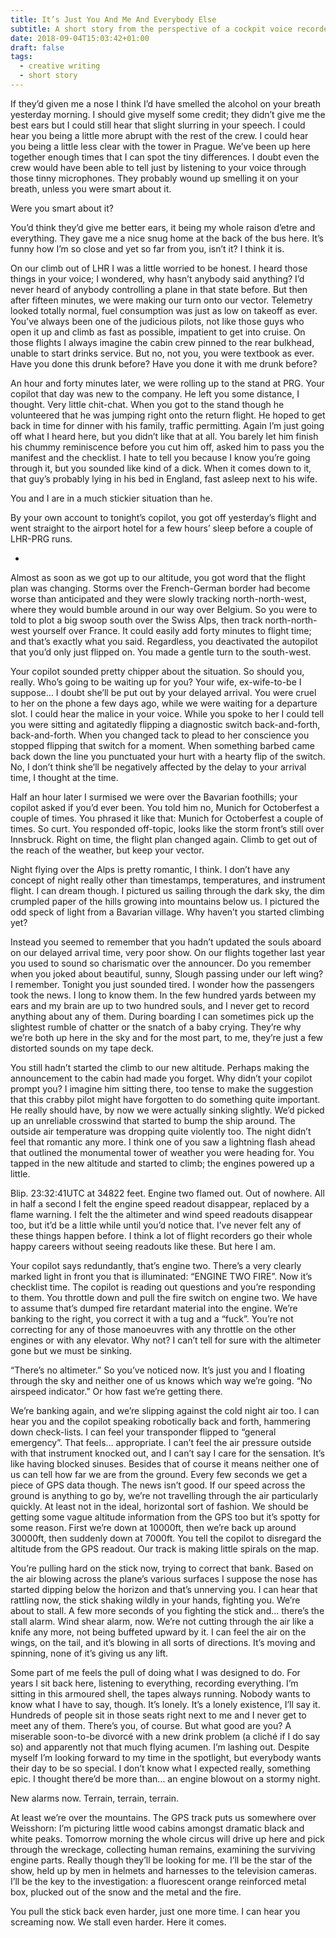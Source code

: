 ```yaml
---
title: It’s Just You And Me And Everybody Else
subtitle: A short story from the perspective of a cockpit voice recorder
date: 2018-09-04T15:03:42+01:00
draft: false
tags:
  - creative writing
  - short story
---
```


If they’d given me a nose I think I’d have smelled the alcohol on your breath yesterday morning. I should give myself some credit; they didn’t give me the best ears but I could still hear that slight slurring in your speech. I could hear you being a little more abrupt with the rest of the crew. I could hear you being a little less clear with the tower in Prague. We’ve been up here together enough times that I can spot the tiny differences. I doubt even the crew would have been able to tell just by listening to your voice through those tinny microphones. They probably wound up smelling it on your breath, unless you were smart about it.

Were you smart about it?

You’d think they’d give me better ears, it being my whole raison d’etre and everything. They gave me a nice snug home at the back of the bus here. It’s funny how I’m so close and yet so far from you, isn’t it? I think it is.

On our climb out of LHR I was a little worried to be honest. I heard those things in your voice; I wondered, why hasn’t anybody said anything? I’d never heard of anybody controlling a plane in that state before. But then after fifteen minutes, we were making our turn onto our vector. Telemetry looked totally normal, fuel consumption was just as low on takeoff as ever. You’ve always been one of the judicious pilots, not like those guys who open it up and climb as fast as possible, impatient to get into cruise. On those flights I always imagine the cabin crew pinned to the rear bulkhead, unable to start drinks service. But no, not you, you were textbook as ever. Have you done this drunk before? Have you done it with me drunk before?

An hour and forty minutes later, we were rolling up to the stand at PRG. Your copilot that day was new to the company. He left you some distance, I thought. Very little chit-chat. When you got to the stand though he volunteered that he was jumping right onto the return flight. He hoped to get back in time for dinner with his family, traffic permitting. Again I’m just going off what I heard here, but you didn’t like that at all. You barely let him finish his chummy reminiscence before you cut him off, asked him to pass you the manifest and the checklist. I hate to tell you because I know you’re going through it, but you sounded like kind of a dick. When it comes down to it, that guy’s probably lying in his bed in England, fast asleep next to his wife.

You and I are in a much stickier situation than he.

By your own account to tonight’s copilot, you got off yesterday’s flight and went straight to the airport hotel for a few hours’ sleep before a couple of LHR-PRG runs.

*

Almost as soon as we got up to our altitude, you got word that the flight plan was changing. Storms over the French-German border had become worse than anticipated and they were slowly tracking north-north-west, where they would bumble around in our way over Belgium. So you were to told to plot a big swoop south over the Swiss Alps, then track north-north-west yourself over France. It could easily add forty minutes to flight time; and that’s exactly what you said. Regardless, you deactivated the autopilot that you’d only just flipped on. You made a gentle turn to the south-west.

Your copilot sounded pretty chipper about the situation. So should you, really. Who’s going to be waiting up for you? Your wife, ex-wife-to-be I suppose… I doubt she’ll be put out by your delayed arrival. You were cruel to her on the phone a few days ago, while we were waiting for a departure slot. I could hear the malice in your voice. While you spoke to her I could tell you were sitting and agitatedly flipping a diagnostic switch back-and-forth, back-and-forth. When you changed tack to plead to her conscience you stopped flipping that switch for a moment. When something barbed came back down the line you punctuated your hurt with a hearty flip of the switch. No, I don’t think she’ll be negatively affected by the delay to your arrival time, I thought at the time.

Half an hour later I surmised we were over the Bavarian foothills; your copilot asked if you’d ever been. You told him no, Munich for Octoberfest a couple of times. You phrased it like that: Munich for Octoberfest a couple of times. So curt. You responded off-topic, looks like the storm front’s still over Innsbruck. Right on time, the flight plan changed again. Climb to get out of the reach of the weather, but keep your vector.

Night flying over the Alps is pretty romantic, I think. I don’t have any concept of night really other than timestamps, temperatures, and instrument flight. I can dream though. I pictured us sailing through the dark sky, the dim crumpled paper of the hills growing into mountains below us. I pictured the odd speck of light from a Bavarian village. Why haven’t you started climbing yet?

Instead you seemed to remember that you hadn’t updated the souls aboard on our delayed arrival time, very poor show. On  our flights together last year you used to sound so charismatic over the announcer. Do you remember when you joked about beautiful, sunny, Slough passing under our left wing? I remember. Tonight you just sounded tired. I wonder how the passengers took the news. I long to know them. In the few hundred yards between my ears and my brain are up to two hundred souls, and I never get to record anything about any of them. During boarding I can sometimes pick up the slightest rumble of chatter or the snatch of a baby crying. They’re why we’re both up here in the sky and for the most part, to me, they’re just a few distorted sounds  on my tape deck.

You still hadn’t started the climb to our new altitude. Perhaps making the announcement to the cabin had made you forget. Why didn’t your copilot prompt you? I imagine him sitting there, too tense to make the suggestion that this crabby pilot might have forgotten to do something quite important. He really should have, by now we were actually sinking slightly. We’d picked up an unreliable crosswind that started to bump the ship around. The outside air temperature was dropping quite violently too. The night didn’t feel that romantic any more. I think one of you saw a lightning flash ahead that outlined the monumental tower of weather you were heading for. You tapped in the new altitude and started to climb; the engines powered up a little.

Blip. 23:32:41UTC at 34822 feet. Engine two flamed out. Out of nowhere. All in half a second I felt the engine speed readout disappear, replaced by a flame warning. I felt the the altimeter and wind speed readouts disappear too, but it’d be a little while until you’d notice that. I’ve never felt any of these things happen before. I think a lot of flight recorders go their whole happy careers without seeing readouts like these. But here I am.

Your copilot says redundantly, that’s engine two. There’s a very clearly marked light in front you that is illuminated: “ENGINE TWO FIRE”. Now it’s checklist time. The copilot is reading out questions and you’re responding to them. You throttle down and pull the fire switch on engine two. We have to assume that’s dumped fire retardant material into the engine. We’re banking to the right, you correct it with a tug and a “fuck”. You’re not correcting for any of those manoeuvres with any throttle on the other engines or with any elevator. Why not? I can’t tell for sure with the altimeter gone but we must be sinking.

“There’s no altimeter.” So you’ve noticed now. It’s just you and I floating through the sky and neither one of us knows which way we’re going. “No airspeed indicator.” Or how fast we’re getting there.

We’re banking again, and we’re slipping against the cold night air too. I can hear you and the copilot speaking robotically back and forth, hammering down check-lists. I can feel your transponder flipped to “general emergency”. That feels… appropriate. I can’t feel the air pressure outside with that instrument knocked out, and I can’t say I care for the sensation. It’s like having blocked sinuses. Besides that of course it means neither one of us can tell how far we are from the ground. Every few seconds we get a piece of GPS data though. The news isn’t good. If our speed across the ground is anything to go by, we’re not travelling through the air particularly quickly. At least not in the ideal, horizontal sort of fashion. We should be getting some vague altitude information from the GPS too but it’s spotty for some reason. First we’re down at 10000ft, then we’re back up around 30000ft, then suddenly down at 7000ft. You tell the copilot to disregard the altitude from the GPS readout. Our track is making little spirals on the map.

You’re pulling hard on the stick now, trying to correct that bank. Based on the air blowing across the plane’s various surfaces I suppose the nose has started dipping below the horizon and that’s unnerving you. I can hear that rattling now, the stick shaking wildly in your hands, fighting you. We’re about to stall. A few more seconds of you fighting the stick and… there’s the stall alarm. Wind shear alarm, now. We’re not cutting through the air like a knife any more, not being buffeted upward by it. I can feel the air on the wings, on the tail, and it’s blowing in all sorts of directions. It’s moving and spinning, none of it’s giving us any lift.

Some part of me feels the pull of doing what I was designed to do. For years I sit back here, listening to everything, recording everything. I’m sitting in this armoured shell, the tapes always running. Nobody wants to know what I have to say, though. It’s lonely. It’s a lonely existence, I’ll say it. Hundreds of people sit in those seats right next to me and I never get to meet any of them. There’s you, of course. But what good are you? A miserable soon-to-be divorcé with a new drink problem (a cliché if I do say so) and apparently not that much flying acumen. I’m lashing out. Despite myself I’m looking forward to my time in the spotlight, but everybody wants their day to be so special. I don’t know what I expected really, something epic. I thought there’d be more than… an engine blowout on a stormy night.

New alarms now. Terrain, terrain, terrain.

At least we’re over the mountains. The GPS track puts us somewhere over Weisshorn: I’m picturing little wood cabins amongst dramatic black and white peaks. Tomorrow morning the whole circus will drive up here and pick through the wreckage, collecting human remains, examining the surviving engine parts. Really though they’ll be looking for me. I’ll be the star of the show, held up by men in helmets and harnesses to the television cameras. I’ll be the key to the investigation: a fluorescent orange reinforced metal box, plucked out of the snow and the metal and the fire.

You pull the stick back even harder, just one more time. I can hear you screaming now. We stall even harder. Here it comes.
